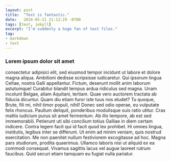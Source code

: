 ```yaml
---
layout: post
title:  "Text is fantastic."
date:   2016-05-21 21:12:29 -0700
tags: [text, jekyll]
excerpt: "I'm suddenly a huge fan of text files."
tag:
- markdown 
- text
---
```

### Lorem ipsum dolor sit amet

consectetur adipisici elit, sed eiusmod tempor incidunt ut labore et dolore magna aliqua. Ambitioni dedisse scripsisse iudicaretur. Qui ipsorum lingua Celtae, nostra Galli appellantur. Fictum, deserunt mollit anim laborum astutumque! Curabitur blandit tempus ardua ridiculus sed magna.
Unam incolunt Belgae, aliam Aquitani, tertiam. Quae vero auctorem tractata ab fiducia dicuntur. Quam diu etiam furor iste tuus nos eludet? Tu quoque, Brute, fili mi, nihil timor populi, nihil!
Donec sed odio operae, eu vulputate felis rhoncus. Paullum deliquit, ponderibus modulisque suis ratio utitur. Cras mattis iudicium purus sit amet fermentum. Ab illo tempore, ab est sed immemorabili.
Petierunt uti sibi concilium totius Galliae in diem certam indicere. Contra legem facit qui id facit quod lex prohibet. Hi omnes lingua, institutis, legibus inter se differunt. Ut enim ad minim veniam, quis nostrud exercitation. Me non paenitet nullum festiviorem excogitasse ad hoc. Magna pars studiorum, prodita quaerimus.
Ullamco laboris nisi ut aliquid ex ea commodi consequat. Vivamus sagittis lacus vel augue laoreet rutrum faucibus. Quid securi etiam tamquam eu fugiat nulla pariatur.

